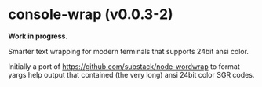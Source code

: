 console-wrap (v0.0.3-2)
=============

__Work in progress.__

Smarter text wrapping for modern terminals that supports 24bit ansi color.

Initially a port of https://github.com/substack/node-wordwrap to format yargs help output that contained (the very long) ansi 24bit color SGR codes.